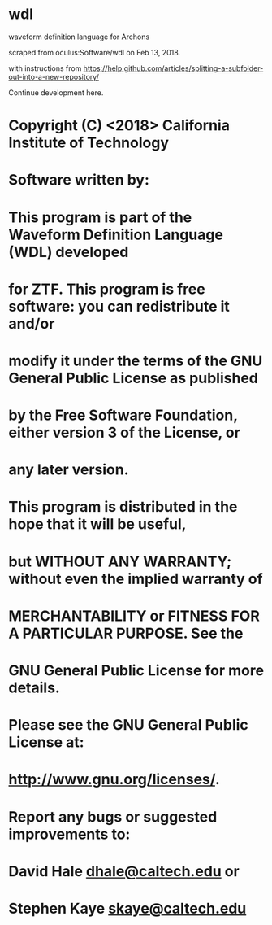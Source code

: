# wdl
waveform definition language for Archons

scraped from oculus:Software/wdl on Feb 13, 2018.

with instructions from https://help.github.com/articles/splitting-a-subfolder-out-into-a-new-repository/

Continue development here.

# Copyright (C) <2018> California Institute of Technology
# Software written by: <Dave Hale and Peter Mao>
# 
#     This program is part of the Waveform Definition Language (WDL) developed
#     for ZTF.  This program is free software: you can redistribute it and/or
#     modify it under the terms of the GNU General Public License as published
#     by the Free Software Foundation, either version 3 of the License, or
#     any later version.
# 
#     This program is distributed in the hope that it will be useful,
#     but WITHOUT ANY WARRANTY; without even the implied warranty of
#     MERCHANTABILITY or FITNESS FOR A PARTICULAR PURPOSE.  See the
#     GNU General Public License for more details.
# 
#     Please see the GNU General Public License at:
#     <http://www.gnu.org/licenses/>.
# 
#     Report any bugs or suggested improvements to:
# 
#     David Hale <dhale@caltech.edu> or
#     Stephen Kaye <skaye@caltech.edu>